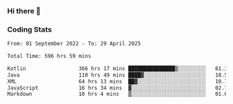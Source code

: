 ### Hi there 👋

<!--
**Girrafeec/girrafeec** is a ✨ _special_ ✨ repository because its `README.md` (this file) appears on your GitHub profile.

Here are some ideas to get you started:

- 🔭 I’m currently working on ...
- 🌱 I’m currently learning ...
- 👯 I’m looking to collaborate on ...
- 🤔 I’m looking for help with ...
- 💬 Ask me about ...
- 📫 How to reach me: ...
- 😄 Pronouns: ...
- ⚡ Fun fact: ...
-->

### Coding Stats
<!--START_SECTION:waka-->

```txt
From: 01 September 2022 - To: 29 April 2025

Total Time: 596 hrs 59 mins

Kotlin                 366 hrs 17 mins ███████████████▒░░░░░░░░░   61.36 %
Java                   110 hrs 49 mins ████▓░░░░░░░░░░░░░░░░░░░░   18.56 %
XML                    64 hrs 13 mins  ██▓░░░░░░░░░░░░░░░░░░░░░░   10.76 %
JavaScript             16 hrs 34 mins  ▓░░░░░░░░░░░░░░░░░░░░░░░░   02.78 %
Markdown               10 hrs 4 mins   ▒░░░░░░░░░░░░░░░░░░░░░░░░   01.69 %
```

<!--END_SECTION:waka-->
